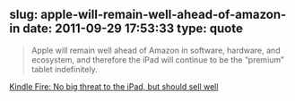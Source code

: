 slug: apple-will-remain-well-ahead-of-amazon-in
date: 2011-09-29 17:53:33
type: quote
---

> Apple will remain well ahead of Amazon in software, hardware, and ecosystem, and therefore the iPad will continue to be the “premium” tablet indefinitely.

[Kindle Fire: No big threat to the iPad, but should sell well](http://www.splatf.com/2011/09/kindle-fire/)
